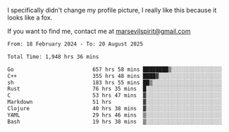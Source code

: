 I specifically didn't change my profile picture, I really like this because it looks like a fox.

If you want to find me, contact me at marsevilspirit@gmail.com

<!--START_SECTION:waka-->

```txt
From: 18 February 2024 - To: 20 August 2025

Total Time: 1,948 hrs 36 mins

Go                         657 hrs 58 mins ████████▒░░░░░░░░░░░░░░░░   33.77 %
C++                        355 hrs 48 mins ████▓░░░░░░░░░░░░░░░░░░░░   18.26 %
sh                         183 hrs 55 mins ██▒░░░░░░░░░░░░░░░░░░░░░░   09.44 %
Rust                       76 hrs 35 mins  █░░░░░░░░░░░░░░░░░░░░░░░░   03.93 %
C                          53 hrs 47 mins  ▓░░░░░░░░░░░░░░░░░░░░░░░░   02.76 %
Markdown                   51 hrs          ▓░░░░░░░░░░░░░░░░░░░░░░░░   02.62 %
Clojure                    40 hrs 38 mins  ▓░░░░░░░░░░░░░░░░░░░░░░░░   02.09 %
YAML                       29 hrs 46 mins  ▒░░░░░░░░░░░░░░░░░░░░░░░░   01.53 %
Bash                       19 hrs 38 mins  ▒░░░░░░░░░░░░░░░░░░░░░░░░   01.01 %
```

<!--END_SECTION:waka-->
